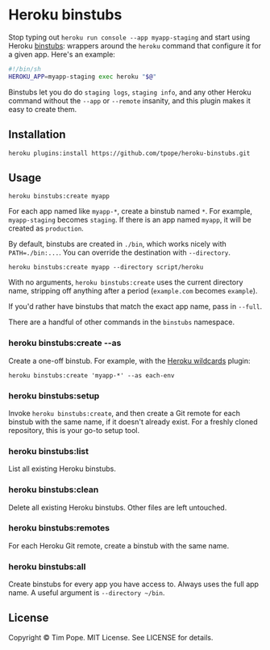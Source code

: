 # Heroku binstubs

Stop typing out `heroku run console --app myapp-staging` and start using
Heroku [binstubs][]: wrappers around the `heroku` command that configure it
for a given app.  Here's an example:

```sh
#!/bin/sh
HEROKU_APP=myapp-staging exec heroku "$@"
```

Binstubs let you do do `staging logs`, `staging info`, and any other Heroku
command without the `--app` or `--remote` insanity, and this plugin makes it
easy to create them.

[binstubs]: https://github.com/sstephenson/rbenv/wiki/Understanding-binstubs

## Installation

    heroku plugins:install https://github.com/tpope/heroku-binstubs.git

## Usage

    heroku binstubs:create myapp

For each app named like `myapp-*`, create a binstub named `*`.  For example,
`myapp-staging` becomes `staging`.  If there is an app named `myapp`, it
will be created as `production`.

By default, binstubs are created in `./bin`, which works nicely with
`PATH=./bin:...`.  You can override the destination with `--directory`.

    heroku binstubs:create myapp --directory script/heroku

With no arguments, `heroku binstubs:create` uses the current directory name,
stripping off anything after a period (`example.com` becomes `example`).

If you'd rather have binstubs that match the exact app name, pass in `--full`.

There are a handful of other commands in the `binstubs` namespace.

### heroku binstubs:create --as

Create a one-off binstub.  For example, with the [Heroku wildcards][] plugin:

    heroku binstubs:create 'myapp-*' --as each-env

[heroku wildcards]: https://github.com/tpope/heroku-wildcards

### heroku binstubs:setup

Invoke `heroku binstubs:create`, and then create a Git remote for each binstub
with the same name, if it doesn't already exist.  For a freshly cloned
repository, this is your go-to setup tool.

### heroku binstubs:list

List all existing Heroku binstubs.

### heroku binstubs:clean

Delete all existing Heroku binstubs.  Other files are left untouched.

### heroku binstubs:remotes

For each Heroku Git remote, create a binstub with the same name.

### heroku binstubs:all

Create binstubs for every app you have access to.  Always uses the full app
name.  A useful argument is `--directory ~/bin`.

## License

Copyright © Tim Pope.  MIT License.  See LICENSE for details.
